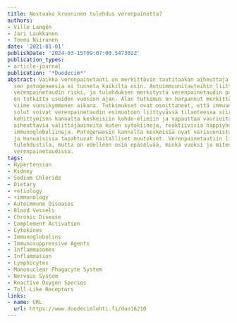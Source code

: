 ```yaml
---
title: Nostaako krooninen tulehdus verenpainetta?
authors:
- Ville Langén
- Jari Laukkanen
- Teemu Niiranen
date: '2021-01-01'
publishDate: '2024-03-15T09:07:00.547302Z'
publication_types:
- article-journal
publication: '*Duodecim*'
abstract: Vaikka verenpainetauti on merkittävin tautitaakan aiheuttaja maailmassa,
  sen patogeneesia ei tunneta kaikilta osin. Autoimmuunitauteihin liittyy suurentunut
  verenpainetaudin riski, ja tulehduksen merkitystä verenpainetaudin patofysiologiassa
  on tutkittu useiden vuosien ajan. Alan tutkimus on harpannut merkittävästi eteenpäin
  viime vuosikymmenen aikana. Tutkimukset ovat osoittaneet, että immuunijärjestelmän
  solut voivat verenpainetaudin esimuotoon liittyvässä tilanteessa siirtyä taudin
  kehittymisen kannalta keskeisiin kohde-elimiin ja vapauttaa vaurioita ja toimintahäiriöitä
  aiheuttavia välittäjäaineita kuten sytokiineja, reaktiivisia happiyhdisteitä ja
  immunoglobuliineja. Patogeneesin kannalta keskeisiä ovat verisuonistossa, keskushermostossa
  ja munuaisissa tapahtuvat haitalliset muutokset. Verenpainetautiin liittyy lievä
  tulehdustila, mutta on edelleen osin epäselvää, minkä vuoksi ja miten tulehdus aktivoituu
  verenpainetaudissa.
tags:
- Hypertension
- Kidney
- Sodium Chloride
- Dietary
- +etiology
- +immunology
- Autoimmune Diseases
- Blood Vessels
- Chronic Disease
- Complement Activation
- Cytokines
- Immunoglobulins
- Immunosuppressive Agents
- Inflammasomes
- Inflammation
- Lymphocytes
- Mononuclear Phagocyte System
- Nervous System
- Reactive Oxygen Species
- Toll-Like Receptors
links:
- name: URL
  url: https://www.duodecimlehti.fi/duo16210
---
```


